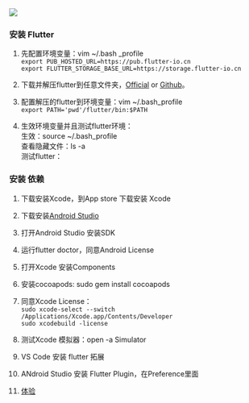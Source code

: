 <img src="https://github.com/VcrTing/VcrTing.doc/blob/master/SAVE/imgs/1680x1080.jpg?raw=true">

### 安装 Flutter
1. 先配置环境变量：vim ~/.bash _profile  
    `export PUB_HOSTED_URL=https://pub.flutter-io.cn`  
    `export FLUTTER_STORAGE_BASE_URL=https://storage.flutter-io.cn`  

2. 下载并解压flutter到任意文件夹，[Official](https://flutter.dev/docs/development/tools/sdk/releases?tab=macos#macos) or [Github](https://github.com/flutter/flutter/releases)。  

3. 配置解压的flutter到环境变量：vim ~/.bash_profile  
    `export PATH='pwd'/flutter/bin:$PATH`  

4. 生效环境变量并且测试flutter环境：  
    生效：source ~/.bash_profile  
    查看隐藏文件：ls -a  
    测试flutter：

### 安装 依赖
1. 下载安装Xcode，到App store 下载安装 Xcode  

2. 下载安装[Android Studio](http://www.android-studio.org/)  

3. 打开Android Studio 安装SDK  

4. 运行flutter doctor，同意Android License  

5. 打开Xcode 安装Components  

6. 安装cocoapods: sudo gem install cocoapods  

7. 同意Xcode License：  
    `sudo xcode-select --switch /Applications/Xcode.app/Contents/Developer`  
    `sudo xcodebuild -license`  

8. 测试Xcode 模拟器：open -a Simulator

9. VS Code 安装 flutter 拓展

10. ANdroid Studio 安装 Flutter Plugin，在Preference里面

11. [体验](https://flutterchina.club/get-started/test-drive/#vscode)
